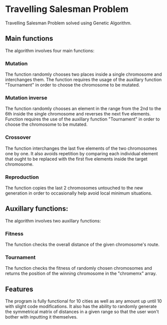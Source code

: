 # Travelling Salesman Problem
Travelling Salesman Problem solved using Genetic Algorithm.
## Main functions
The algorithm involves four main functions:
### Mutation
The function randomly chooses two places inside a single chromosome and interchanges them. The function requires the usage of the auxillary function "Tournament" in order to choose the chromosome to be mutated.
### Mutation inverse
The function randomly chooses an element in the range from the 2nd to the 6th inside the single chromosome and reverses the next five elements. Function requires the use of the auxillary function "Tournament" in order to choose the chromosome to be mutated.
### Crossover
The function interchanges the last five elements of the two chromosomes one by one. It also avoids repetition by comparing each individual element that ought to be replaced with the first five elements inside the target chromosome.
### Reproduction
The function copies the last 2 chromosomes untouched to the new generation in order to occasionally help avoid local minimum situations.

## Auxillary functions:
The algorithm involves two auxillary functions:
### Fitness
The function checks the overall distance of the given chromosome's route.
### Tournament
The function checks the fitness of randomly chosen chromosomes and returns the position of the winning chromosome in the "chromemx" array.
## Features
The program is fully functional for 10 cities as well as any amount up until 10 with slight code modifications. It also has the ability to randomly generate the symmetrical matrix of distances in a given range so that the user won't bother with inputting it themselves.
